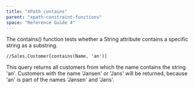 ```yaml
---
title: "XPath contains"
parent: "xpath-constraint-functions"
space: "Reference Guide 4"
---
```

The contains() function tests whether a String attribute contains a specific string as a substring.

```
//Sales.Customer[contains(Name, 'an')]

```

This query returns all customers from which the name contains the string 'an'. Customers with the name 'Jansen' or 'Jans' will be returned, because 'an' is part of the names 'Jansen' and 'Jans'.
